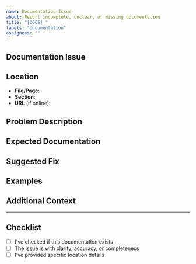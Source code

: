 ```yaml
---
name: Documentation Issue
about: Report incomplete, unclear, or missing documentation
title: "[DOCS] "
labels: "documentation"
assignees: ""
---
```


## Documentation Issue

<!-- A clear and concise description of the documentation problem. -->

## Location

<!-- Where is this documentation issue? -->

- **File/Page**: <!-- e.g., docs/USER_DOCUMENTATION.md, README.md -->
- **Section**: <!-- e.g., "Installation", "API Reference" -->
- **URL** (if online): <!-- https://... -->

## Problem Description

<!-- What's wrong or missing? -->

## Expected Documentation

<!-- What should the documentation say? -->

## Suggested Fix

<!-- If you have a suggestion for fixing this documentation, please provide it. -->

## Examples

<!-- Include examples if applicable. -->

## Additional Context

<!-- Any additional information that would help improve the documentation. -->

---

## Checklist

- [ ] I've checked if this documentation exists
- [ ] The issue is with clarity, accuracy, or completeness
- [ ] I've provided specific location details
